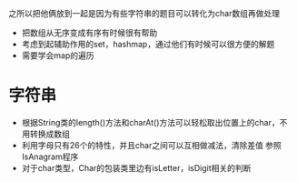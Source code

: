 之所以把他俩放到一起是因为有些字符串的题目可以转化为char数组再做处理

- 把数组从无序变成有序有时候很有帮助
- 考虑到起辅助作用的set，hashmap，通过他们有时候可以很方便的解题
- 需要学会map的遍历

# 字符串
- 根据String类的length()方法和charAt()方法可以轻松取出位置上的char，不用转换成数组
- 利用字母只有26个的特性，并且char之间可以互相做减法，清除差值 参照IsAnagram程序
- 对于char类型，Char的包装类里边有isLetter，isDigit相关的判断